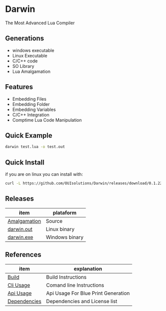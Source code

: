 # Darwin
The Most Advanced Lua Compiler
## Generations
- windows executable
- Linux Executable
- C/C++ code
- SO Library
- Lua Amalgamation

## Features
- Embedding Files
- Embedding Folder
- Embedding Variables
- C/C++ Integration
- Comptime Lua Code Manipulation

## Quick Example
```bash
darwin test.lua -o test.out
```

## Quick Install
if you are on linux you can install with:
```bash
curl -L https://github.com/OUIsolutions/Darwin/releases/download/0.1.22/darwin.out -o darwin.out && sudo chmod +x darwin.out &&  sudo  mv darwin.out /usr/bin/darwin
```

## Releases
| item          | plataform |
|-------        |-----------|
| [Amalgamation](https://github.com/OUIsolutions/Darwin/releases/download/0.1.22/darwin.c)| Source  |
| [darwin.out](https://github.com/OUIsolutions/Darwin/releases/download/0.1.22/darwin.out)|Linux binary|
| [darwin.exe](https://github.com/OUIsolutions/Darwin/releases/download/0.1.22/darwin.exe)|Windows binary |



## References

| item          | explanation |
|-------        |-----------|
| [Build](/docs/build.md)| Build Instructions  |
| [Cli Usage](/docs/cli_usage.md)| Comand line Instructions|
| [Api Usage](/docs/api_usage.md)| Api Usage For Blue Print Generation|
| [Dependencies](/docs/dependencies.md)| Dependencies and  License list|
